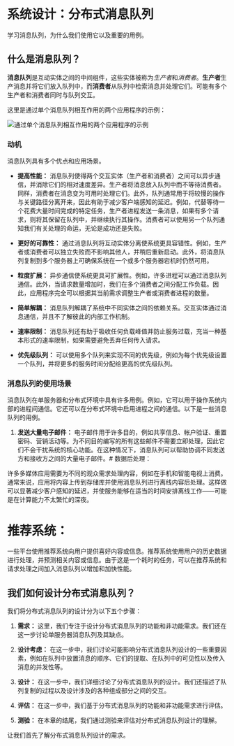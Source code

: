# 系统设计：分布式消息队列

学习消息队列，为什么我们使用它以及重要的用例。

## 什么是消息队列？

**消息队列**是互动实体之间的中间组件，这些实体被称为*生产者*和*消费者*。**生产者**生产消息并将它们放入队列中，而**消费者**从队列中检索消息并处理它们。可能有多个生产者和消费者同时与队列交互。

这里是通过单个消息队列相互作用的两个应用程序的示例：

![通过单个消息队列相互作用的两个应用程序的示例](/img/17-Distributed%20Messaging%20Queue/AnExampleOfTwoApplicationsInteractingViaASingleMessagingQueue.png)

### 动机

消息队列具有多个优点和应用场景。

- **提高性能：** 消息队列使得两个交互实体（生产者和消费者）之间可以异步通信，并消除它们的相对速度差异。生产者将消息放入队列中而不等待消费者。同样，消费者在消息变为可用时处理它们。此外，队列通常用于将较慢的操作与关键路径分离开来，因此有助于减少客户端感知的延迟。例如，代替等待一个花费大量时间完成的特定任务，生产者进程发送一条消息，如果有多个请求，则将其保留在队列中，并继续执行其操作。消费者可以使用另一个队列通知我们有关处理的命运，无论是成功还是失败。

- **更好的可靠性：** 通过消息队列将互动实体分离使系统更具容错性。例如，生产者或消费者可以独立失败而不影响其他人，并稍后重新启动。此外，将消息队列复制到多个服务器上可确保系统在一个或多个服务器宕机时仍然可用。

- **粒度扩展：** 异步通信使系统更具可扩展性。例如，许多进程可以通过消息队列通信。此外，当请求数量增加时，我们在多个消费者之间分配工作负载。因此，应用程序完全可以根据其当前需求调整生产者或消费者进程的数量。

- **简单解耦：** 消息队列解耦了系统中不同实体之间的依赖关系。交互实体通过消息通信，并且不了解彼此的内部工作机制。

- **速率限制：** 消息队列还有助于吸收任何负载峰值并防止服务过载，充当一种基本形式的速率限制，如果需要避免丢弃任何传入请求。

- **优先级队列：** 可以使用多个队列来实现不同的优先级，例如为每个优先级设置一个队列，并将更多的服务时间分配给更高的优先级队列。

### 消息队列的使用场景

消息队列在单服务器和分布式环境中具有许多用例。例如，它可以用于操作系统内部的进程间通信。它还可以在分布式环境中启用进程之间的通信。以下是一些消息队列的用例。

1. **发送大量电子邮件：** 电子邮件用于许多目的，例如共享信息、帐户验证、重置密码、营销活动等。为不同目的编写的所有这些邮件不需要立即处理，因此它们不会干扰系统的核心功能。在这种情况下，消息队列可以帮助协调不同发送方和接收方之间的大量电子邮件。# 数据后处理：

许多多媒体应用需要为不同的观众需求处理内容，例如在手机和智能电视上消费。通常来说，应用将内容上传到存储库并使用消息队列进行离线内容后处理。这样做可以显著减少客户感知的延迟，并使服务能够在适当的时间安排离线工作——可能是在计算能力不太繁忙的深夜。

# 推荐系统：

一些平台使用推荐系统向用户提供喜好内容或信息。推荐系统使用用户的历史数据进行处理，并预测相关内容或信息。由于这是一个耗时的任务，可以在推荐系统和请求处理之间加入消息队列以增加和加快性能。

## 我们如何设计分布式消息队列？

我们将分布式消息队列的设计分为以下五个步骤：

1. **需求：** 这里，我们专注于设计分布式消息队列的功能和非功能需求。我们还在这一步讨论单服务器消息队列及其缺点。

2. **设计考虑：** 在这一步中，我们讨论可能影响分布式消息队列设计的一些重要因素，例如在队列中放置消息的顺序、它们的提取、在队列中的可见性以及传入消息的并发性等。

3. **设计：** 在这一步中，我们详细讨论了分布式消息队列的设计。我们还描述了队列复制的过程以及设计涉及的各种组成部分之间的交互。

4. **评估：** 在这一步中，我们基于分布式消息队列的功能和非功能需求进行评估。

5. **测验：** 在本章的结尾，我们通过测验来评估对分布式消息队列设计的理解。

让我们首先了解分布式消息队列设计的需求。